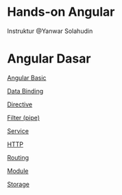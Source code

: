# Hands-on Angular

Instruktur @Yanwar Solahudin 

# Angular Dasar

[Angular Basic](Hands-on%20Angular%20a74a8258476a4964821eeb89d8a82a69/Angular%20Basic%2007e0eb2e792544a0b2b085c4218f76a4.md)

[Data Binding](Hands-on%20Angular%20a74a8258476a4964821eeb89d8a82a69/Data%20Binding%20b4bb85df56e2477fa60d33073bf6ec7d.md)

[Directive](Hands-on%20Angular%20a74a8258476a4964821eeb89d8a82a69/Directive%20a5f35e285b534e8cbac4e4662ea1e4b8.md)

[Filter (pipe)](Hands-on%20Angular%20a74a8258476a4964821eeb89d8a82a69/Filter%20(pipe)%20ee80ebb542624c52a70c370a27604766.md)

[Service](Hands-on%20Angular%20a74a8258476a4964821eeb89d8a82a69/Service%2026573362605f4358aa4c7ab2147af9d0.md)

[HTTP](Hands-on%20Angular%20a74a8258476a4964821eeb89d8a82a69/HTTP%203ff61a402210428f972c2a1a4afcab4a.md)

[Routing](Hands-on%20Angular%20a74a8258476a4964821eeb89d8a82a69/Routing%20515504d7c69243368dffa33d96678112.md)

[Module](Hands-on%20Angular%20a74a8258476a4964821eeb89d8a82a69/Module%20ce9504e23cef43e8baff9ca80afb2a36.md)

[Storage](Hands-on%20Angular%20a74a8258476a4964821eeb89d8a82a69/Storage%20d78254b96da14342a7925133c6a5c083.md)